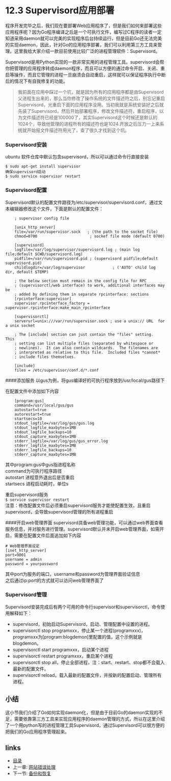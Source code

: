 # 12.3 Supervisord应用部署
程序开发完毕之后，我们现在要部署Web应用程序了，但是我们如何来部署这些应用程序呢？因为Go程序编译之后是一个可执行文件，编写过C程序的读者一定知道采用daemon就可以完美的实现程序后台持续运行，但是目前Go还无法完美的实现daemon，因此，针对Go的应用程序部署，我们可以利用第三方工具来管理。这里我给大家介绍一款目前使用比较广泛的进程管理软件：Supervisord。

Supervisord是用Python实现的一款非常实用的进程管理工具。supervisord会帮你把管理的应用程序转成daemon程序，而且可以方便的通过命令开启、关闭、重启等操作，而且它管理的进程一旦崩溃会自动重启，这样就可以保证程序执行中断后的情况下有自我修复的功能。

>我前面在应用中踩过一个坑，就是因为所有的应用程序都是由Supervisord父进程生出来的，那么当你修改了操作系统的文件描述符之后，别忘记重启Supervisord，光重启下面的应用程序没用。当初我就是系统安装好之后就先装了Supervisord，然后开始部署程序，修改文件描述符，重启程序，以为文件描述符已经是100000了，其实Supervisord这个时候还是默认的1024个，导致他管理的进程所有的描述符也是1024.开放之后压力一上来系统就开始报文件描述符用光了，查了很久才找到这个坑。

### Supervisord安装
ubuntu 软件仓库中默认包含supervisord，所以可以通过命令行直接安装   

	$ sudo apt-get install supervisor
	确保supervisord启动
	$ sudo service supervisor restart
### Supervisord配置
Supervisord默认的配置文件路径为/etc/supervisor/supervisord.conf，通过文本编辑器修改这个文件，下面是默认的配置文件：

        ; supervisor config file

        [unix_http_server]
        file=/var/run/supervisor.sock   ; (the path to the socket file)
        chmod=0700                       ; sockef file mode (default 0700)

        [supervisord]
        logfile=/var/log/supervisor/supervisord.log ; (main log file;default $CWD/supervisord.log)
        pidfile=/var/run/supervisord.pid ; (supervisord pidfile;default supervisord.pid)
        childlogdir=/var/log/supervisor            ; ('AUTO' child log dir, default $TEMP)

        ; the below section must remain in the config file for RPC
        ; (supervisorctl/web interface) to work, additional interfaces may be
        ; added by defining them in separate rpcinterface: sections
        [rpcinterface:supervisor]
        supervisor.rpcinterface_factory = supervisor.rpcinterface:make_main_rpcinterface

        [supervisorctl]
        serverurl=unix:///var/run/supervisor.sock ; use a unix:// URL  for a unix socket

        ; The [include] section can just contain the "files" setting.  This
        ; setting can list multiple files (separated by whitespace or
        ; newlines).  It can also contain wildcards.  The filenames are
        ; interpreted as relative to this file.  Included files *cannot*
        ; include files themselves.

        [include]
        files = /etc/supervisor/conf.d/*.conf

####添加服务
以gus为例，将gus编译好的可执行程序放到/usr/local/gus路径下   

在配置文件中添加如下内容

        [program:gus]
        command=/usr/local/gus/gus
        autostart=true
        autorestart=true
        startsecs=10
        stdout_logfile=/var/log/gus/gus.log
        stdout_logfile_maxbytes=1MB
        stdout_logfile_backups=10
        stdout_capture_maxbytes=1MB
        stderr_logfile=/var/log/gus/gus_error.log
        stderr_logfile_maxbytes=1MB
        stderr_logfile_backups=10
        stderr_capture_maxbytes=1MB

其中program:gus中gus指进程名称   
command为可执行程序路径   
autostart 进程意外退出后是否重启   
startsecs 进程启动耗时，单位s   

重启supervisord服务   
`$ service supervisor restart`   
注意：修改配置文件后必须重启supervisord服务才能使配置生效，且重启supervisord，会导致supervisord管理的所有进程重启   


####开启web管理界面
supervisord具备web管理功能，可以通过web界面查看服务信息，并对服务进行管理。supervisord默认并未开启web管理界面，如需开启，需要在配置文件后面追加如下内容   

	# Web管理界面设定   
	[inet_http_server]
	port=9001
	username = admin
	password = yourpassword

其中port为服务的端口，username和password为管理界面验证信息   
之后通过ip:port的方式就可以访问web管理界面了   


### Supervisord管理
Supervisord安装完成后有两个可用的命令行supervisor和supervisorctl，命令使用解释如下：

- supervisord，初始启动Supervisord，启动、管理配置中设置的进程。
- supervisorctl stop programxxx，停止某一个进程(programxxx)，programxxx为[program:blogdemon]里配置的值，这个示例就是blogdemon。
- supervisorctl start programxxx，启动某个进程
- supervisorctl restart programxxx，重启某个进程
- supervisorctl stop all，停止全部进程，注：start、restart、stop都不会载入最新的配置文件。
- supervisorctl reload，载入最新的配置文件，并按新的配置启动、管理所有进程。

## 小结
这小节我们介绍了Go如何实现daemon化，但是由于目前Go的daemon实现的不足，需要依靠第三方工具来实现应用程序的daemon管理的方式，所以在这里介绍了一个用python写的进程管理工具Supervisord，通过Supervisord可以很方便的把我们的Go应用程序管理起来。


## links
   * [目录](<preface.md>)
   * 上一章: [网站错误处理](<12.2.md>)
   * 下一节: [备份和恢复](<12.4.md>)
